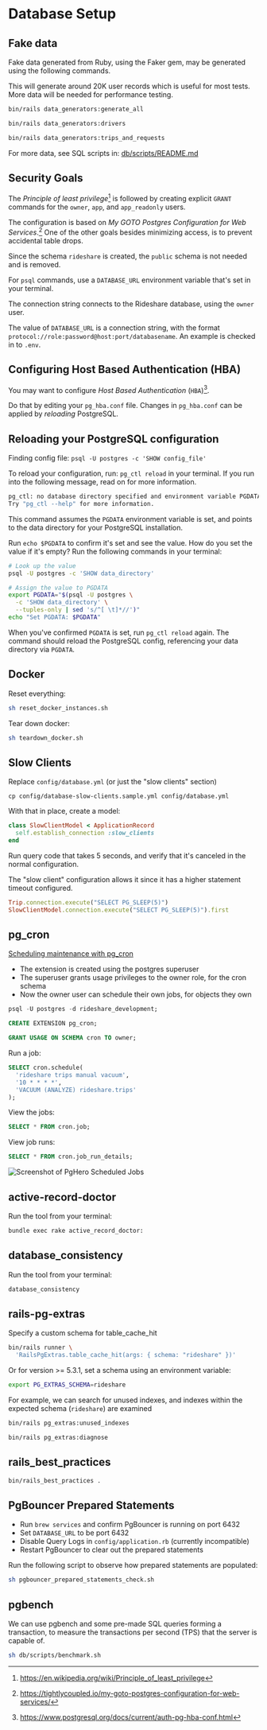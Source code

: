 # Database Setup

## Fake data
Fake data generated from Ruby, using the Faker gem, may be generated using the following commands.

This will generate around 20K user records which is useful for most tests. More data will be needed for performance testing.
```sh
bin/rails data_generators:generate_all

bin/rails data_generators:drivers

bin/rails data_generators:trips_and_requests
```

For more data, see SQL scripts in: [db/scripts/README.md](db/scripts/README.md)

## Security Goals
The *Principle of least privilege*[^prin] is followed by creating explicit `GRANT` commands for the `owner`, `app`, and `app_readonly` users.

The configuration is based on *My GOTO Postgres Configuration for Web Services*.[^gotocon] One of the other goals besides minimizing access, is to prevent accidental table drops.

Since the schema `rideshare` is created, the `public` schema is not needed and is removed.

For `psql` commands, use a `DATABASE_URL` environment variable that's set in your terminal.

The connection string connects to the Rideshare database, using the `owner` user.

The value of `DATABASE_URL` is a connection string, with the format `protocol://role:password@host:port/databasename`. An example is checked in to `.env`.

[^prin]: <https://en.wikipedia.org/wiki/Principle_of_least_privilege>
[^gotocon]: <https://tightlycoupled.io/my-goto-postgres-configuration-for-web-services/>

## Configuring Host Based Authentication (HBA)
You may want to configure *Host Based Authentication* (`HBA`)[^pghba].

Do that by editing your `pg_hba.conf` file. Changes in `pg_hba.conf` can be applied by *reloading* PostgreSQL.


## Reloading your PostgreSQL configuration
Finding config file: `psql -U postgres -c 'SHOW config_file'`

To reload your configuration, run: `pg_ctl reload` in your terminal. If you run into the following message, read on for more information.

```sh
pg_ctl: no database directory specified and environment variable PGDATA unset
Try "pg_ctl --help" for more information.
```

This command assumes the `PGDATA` environment variable is set, and points to the data directory for your PostgreSQL installation.

Run `echo $PGDATA` to confirm it's set and see the value. How do you set the value if it's empty? Run the following commands in your terminal:

```sh
# Look up the value
psql -U postgres -c 'SHOW data_directory'

# Assign the value to PGDATA
export PGDATA="$(psql -U postgres \
  -c 'SHOW data_directory' \
  --tuples-only | sed 's/^[ \t]*//')"
echo "Set PGDATA: $PGDATA"
```

When you've confirmed `PGDATA` is set, run `pg_ctl reload` again. The command should reload the PostgreSQL config, referencing your data directory via `PGDATA`.

[^pghba]: <https://www.postgresql.org/docs/current/auth-pg-hba-conf.html>

## Docker
Reset everything:

```sh
sh reset_docker_instances.sh
```

Tear down docker:

```sh
sh teardown_docker.sh
```

## Slow Clients
Replace `config/database.yml` (or just the "slow clients" section)

```
cp config/database-slow-clients.sample.yml config/database.yml
```

With that in place, create a model:

```ruby
class SlowClientModel < ApplicationRecord
  self.establish_connection :slow_clients
end
```

Run query code that takes 5 seconds, and verify that it's canceled in the normal configuration.

The "slow client" configuration allows it since it has a higher statement timeout configured.

```rb
Trip.connection.execute("SELECT PG_SLEEP(5)")
SlowClientModel.connection.execute("SELECT PG_SLEEP(5)").first
```

## pg_cron
[Scheduling maintenance with pg_cron](https://docs.aws.amazon.com/AmazonRDS/latest/UserGuide/PostgreSQL_pg_cron.html)

- The extension is created using the postgres superuser
- The superuser grants usage privileges to the owner role, for the cron schema
- Now the owner user can schedule their own jobs, for objects they own

```sql
psql -U postgres -d rideshare_development;

CREATE EXTENSION pg_cron;

GRANT USAGE ON SCHEMA cron TO owner;
```

Run a job:
```sql
SELECT cron.schedule(
  'rideshare trips manual vacuum',
  '10 * * * *',
  'VACUUM (ANALYZE) rideshare.trips'
);
```

View the jobs:
```sql
SELECT * FROM cron.job;
```

View job runs:
```sql
SELECT * FROM cron.job_run_details;
```

![Screenshot of PgHero Scheduled Jobs](https://i.imgur.com/rxRf7Qn.png)

## active-record-doctor
Run the tool from your terminal:

```sh
bundle exec rake active_record_doctor:
```

## database_consistency
Run the tool from your terminal:

```sh
database_consistency
```

## rails-pg-extras
Specify a custom schema for table_cache_hit

```sh
bin/rails runner \
  'RailsPgExtras.table_cache_hit(args: { schema: "rideshare" })'
```

Or for version >= 5.3.1, set a schema using an environment variable:

```sh
export PG_EXTRAS_SCHEMA=rideshare
```

For example, we can search for unused indexes, and indexes within
the expected schema (`rideshare`) are examined

```sh
bin/rails pg_extras:unused_indexes
```
```sh
bin/rails pg_extras:diagnose
```

## rails_best_practices
```sh
bin/rails_best_practices .
```


## PgBouncer Prepared Statements
- Run `brew services` and confirm PgBouncer is running on port 6432
- Set `DATABASE_URL` to be port 6432
- Disable Query Logs in `config/application.rb` (currently incompatible)
- Restart PgBouncer to clear out the prepared statements


Run the following script to observe how prepared statements are populated:

```sh
sh pgbouncer_prepared_statements_check.sh
```

## pgbench
We can use pgbench and some pre-made SQL queries forming a transaction,
to measure the transactions per second (TPS) that the server is capable of.

```sh
sh db/scripts/benchmark.sh
```
